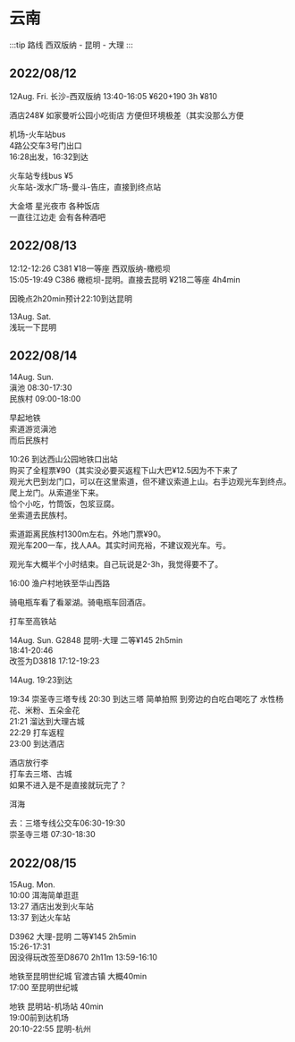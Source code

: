 # 云南

:::tip 路线
西双版纳 - 昆明 - 大理
:::

## 2022/08/12

12Aug. Fri. 长沙-西双版纳 13:40-16:05 ¥620+190 3h ¥810  

酒店248¥ 如家曼听公园小吃街店 方便但环境极差（其实没那么方便

机场-火车站bus  
4路公交车3号门出口  
16:28出发，16:32到达  

火车站专线bus ¥5  
火车站-泼水广场-曼斗-告庄，直接到终点站  

大金塔 星光夜市 各种饭店  
一直往江边走 会有各种酒吧  

## 2022/08/13

12:12-12:26 C381 ¥18一等座 西双版纳-橄榄坝  
15:05-19:49 C386 橄榄坝-昆明。直接去昆明 ¥218二等座 4h4min  

因晚点2h20min预计22:10到达昆明

13Aug. Sat.  
浅玩一下昆明

## 2022/08/14

14Aug. Sun.  
滇池 08:30-17:30  
民族村 09:00-18:00

早起地铁  
索道游览滇池  
而后民族村  

10:26 到达西山公园地铁口出站  
购买了全程票¥90（其实没必要买返程下山大巴¥12.5因为不下来了  
观光大巴到龙门口，可以在这里索道，但不建议索道上山。右手边观光车到终点。  
爬上龙门。从索道坐下来。  
恰个小吃，竹筒饭，包浆豆腐。  
坐索道去民族村。  

索道距离民族村1300m左右。外地门票¥90。  
观光车200一车，找人AA。其实时间充裕，不建议观光车。亏。  

观光车大概半个小时结束。自己玩说是2-3h，我觉得要不了。  

16:00 渔户村地铁至华山西路  

骑电瓶车看了看翠湖。骑电瓶车回酒店。  

打车至高铁站  

14Aug. Sun. G2848 昆明-大理 二等¥145 2h5min  
18:41-20:46  
改签为D3818 17:12-19:23  

14Aug. 19:23到达  

19:34 崇圣寺三塔专线
20:30 到达三塔 简单拍照 到旁边的白吃白喝吃了 水性杨花、米粉、五朵金花  
21:21 溜达到大理古城  
22:29 打车返程  
23:00 到达酒店  

酒店放行李  
打车去三塔、古城  
如果不进入是不是直接就玩完了？  

洱海  

去：三塔专线公交车06:30-19:30  
崇圣寺三塔 07:30-18:30  

## 2022/08/15

15Aug. Mon.  
10:00 洱海简单逛逛  
13:27 酒店出发到火车站  
13:37 到达火车站  

D3962 大理-昆明 二等¥145 2h5min  
15:26-17:31  
因没得玩改签至D8670 2h11m 13:59-16:10  

地铁至昆明世纪城 官渡古镇 大概40min  
17:00 至昆明世纪城  

地铁 昆明站-机场站 40min  
19:00前到达机场  
20:10-22:55 昆明-杭州  
